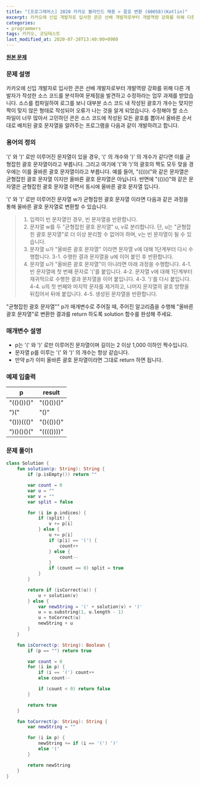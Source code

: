 ```yaml
---
title: "[프로그래머스] 2020 카카오 블라인드 채용 > 괄호 변환 (60058)(Kotlin)"
excerpt: 카카오에 신입 개발자로 입사한 콘은 선배 개발자로부터 개발역량 강화를 위해 다른 개발자가 작성한 소스 코드를 분석하여 문제점을 발견하고 수정하라는 업무 과제를 받았습니다. 소스를 컴파일하여 로그를 보니 대부분 소스 코드 내 작성된 괄호가 개수는 맞지만 짝이 맞지 않은 형태로 작성되어 오류가 나는 것을 알게 되었습니다.
categories:
- programmers
tags: 카카오, 코딩테스트
last_modified_at: 2020-07-28T13:40:00+0900
---
```


**[원본 문제](https://programmers.co.kr/learn/courses/30/lessons/60058)**

### 문제 설명

카카오에 신입 개발자로 입사한 콘은 선배 개발자로부터 개발역량 강화를 위해 다른 개발자가 작성한 소스 코드를 분석하여 문제점을 발견하고 수정하라는 업무 과제를 받았습니다. 소스를 컴파일하여 로그를 보니 대부분 소스 코드 내 작성된 괄호가 개수는 맞지만 짝이 맞지 않은 형태로 작성되어 오류가 나는 것을 알게 되었습니다.
수정해야 할 소스 파일이 너무 많아서 고민하던 콘은 소스 코드에 작성된 모든 괄호를 뽑아서 올바른 순서대로 배치된 괄호 문자열을 알려주는 프로그램을 다음과 같이 개발하려고 합니다.

### 용어의 정의

'(' 와 ')' 로만 이루어진 문자열이 있을 경우, '(' 의 개수와 ')' 의 개수가 같다면 이를 균형잡힌 괄호 문자열이라고 부릅니다.
그리고 여기에 '('와 ')'의 괄호의 짝도 모두 맞을 경우에는 이를 올바른 괄호 문자열이라고 부릅니다.
예를 들어, "(()))("와 같은 문자열은 균형잡힌 괄호 문자열 이지만 올바른 괄호 문자열은 아닙니다.
반면에 "(())()"와 같은 문자열은 균형잡힌 괄호 문자열 이면서 동시에 올바른 괄호 문자열 입니다.

'(' 와 ')' 로만 이루어진 문자열 w가 균형잡힌 괄호 문자열 이라면 다음과 같은 과정을 통해 올바른 괄호 문자열로 변환할 수 있습니다.

> 1. 입력이 빈 문자열인 경우, 빈 문자열을 반환합니다.
> 2. 문자열 w를 두 "균형잡힌 괄호 문자열" u, v로 분리합니다. 단, u는 "균형잡힌 괄호 문자열"로 더 이상 분리할 수 없어야 하며, v는 빈 문자열이 될 수 있습니다.
> 3. 문자열 u가 "올바른 괄호 문자열" 이라면 문자열 v에 대해 1단계부터 다시 수행합니다.
>  3-1. 수행한 결과 문자열을 u에 이어 붙인 후 반환합니다.
> 4. 문자열 u가 "올바른 괄호 문자열"이 아니라면 아래 과정을 수행합니다.
>  4-1. 빈 문자열에 첫 번째 문자로 '('를 붙입니다.
>  4-2. 문자열 v에 대해 1단계부터 재귀적으로 수행한 결과 문자열을 이어 붙입니다.
>  4-3. ')'를 다시 붙입니다.
>  4-4. u의 첫 번째와 마지막 문자를 제거하고, 나머지 문자열의 괄호 방향을 뒤집어서 뒤에 붙입니다.
>  4-5. 생성된 문자열을 반환합니다.

"균형잡힌 괄호 문자열"" p가 매개변수로 주어질 때, 주어진 알고리즘을 수행해 "올바른 괄호 문자열"로 변환한 결과를 return 하도록 solution 함수를 완성해 주세요.

### 매개변수 설명

  * p는 '(' 와 ')' 로만 이루어진 문자열이며 길이는 2 이상 1,000 이하인 짝수입니다.
  * 문자열 p를 이루는 '(' 와 ')' 의 개수는 항상 같습니다.
  * 만약 p가 이미 올바른 괄호 문자열이라면 그대로 return 하면 됩니다.


### 예제 입출력

|p|result|
|-|-|
|"(()())()"|"(()())()"|
|")("|"()"|
|"()))((()"|"()(())()"|
|")()()()("|"(((())))"|

### 문제 풀이1

```kotlin
class Solution {
    fun solution(p: String): String {
        if (p.isEmpty()) return ""

        var count = 0
        var u = ""
        var v = ""
        var split = false

        for (i in p.indices) {
            if (split) {
                v += p[i]
            } else {
                u += p[i]
                if (p[i] == '(') {
                    count++
                } else {
                    count--
                }
                if (count == 0) split = true
            }
        }

        return if (isCorrect(u)) {
            u + solution(v)
        } else {
            var newString = '(' + solution(v) + ')'
            u = u.substring(1, u.length - 1)
            u = toCorrect(u)
            newString + u
        }
    }

    fun isCorrect(p: String): Boolean {
        if (p == "") return true

        var count = 0
        for (i in p) {
            if (i == '(') count++
            else count--

            if (count < 0) return false
        }

        return true
    }

    fun toCorrect(p: String): String {
        var newString = ""

        for (i in p) {
            newString += if (i == '(') ')'
            else '('
        }

        return newString
    }
}
```

